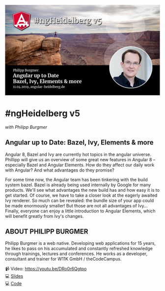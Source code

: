 ![ngHeidelbergv5.jpg](ngHeidelbergv5.jpg)

# #ngHeidelberg v5
_with Philipp Burgmer_

## Angular up to Date: Bazel, Ivy, Elements & more

Angular 8, Bazel and Ivy are currently hot topics in the angular universe. Phillipp will give us an overview of some great new features in Angular 8 – especially Bazel and Angular Elements. How do they affect our daily work with Angular? And what advantages do they promise?

For some time now, the Angular team has been tinkering with the build system bazel. Bazel is already being used internally by Google for many products. We'll see what advantages the new build has and how easy it is to get started. Of course, we have to take a closer look at the eagerly awaited Ivy renderer. So much can be revealed: the bundle size of your app could be made enormously smaller! But those are not all advantages of Ivy... Finally, everyone can enjoy a little introduction to Angular Elements, which will benefit greatly from Ivy's changes.


## ABOUT PHILIPP BURGMER

Philipp Burgmer is a web native. Developing web applications for 15 years, he likes to pass on his accumulated and constantly refreshed knowledge through trainings, lectures and conferences. He works as a developer, consultant and trainer for W11K GmbH / theCodeCampus.

📹 Video: https://youtu.be/DRo0r6Qgtpo  
💻 [Slides](http://slides-and-code.angular-heidelberg.de/ngHeidelbergv5/slides/)  
💻 [Code](https://github.com/theCodeCampus/workshop-angular-up-to-date)  
